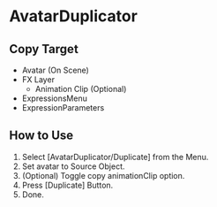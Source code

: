 # AvatarDuplicator

## Copy Target
* Avatar (On Scene)
* FX Layer
  * Animation Clip (Optional)
* ExpressionsMenu
* ExpressionParameters

## How to Use

1. Select [AvatarDuplicator/Duplicate] from the Menu.
2. Set avatar to Source Object.
3. (Optional) Toggle copy animationClip option.
3. Press [Duplicate] Button.
4. Done.
